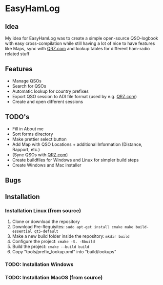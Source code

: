 # EasyHamLog

## Idea
My idea for EasyHamLog was to create a simple open-source QSO-logbook with easy cross-compilation while still having a lot of nice to have features like Maps, sync with [QRZ.com](https://qrz.com) and lookup tables for different ham-radio related stuff 

## Features
- Manage QSOs
- Search for QSOs
- Automatic lookup for country prefixes
- Export QSO session to ADI file format (used by e.g. [QRZ.com](https://qrz.com))
- Create and open different sessions

## TODO's
- Fill in About me
- Sort forms directory
- Make prettier select button
- Add Map with QSO Locations + additional Information (Distance, Rapport, etc.)
- (Sync QSOs with [QRZ.com](https://qrz.com))
- Create buildfiles for Windows and Linux for simpler build steps
- Create Windows and Mac installer

## Bugs

## Installation

### Installation Linux (from source)
1. Clone or download the repository
2. Download Pre-Requisites: ```sudo apt-get install cmake make build-essential qt5-default```
3. Make a new build folder inside the repository: ```mkdir build```
4. Configure the project: ```cmake -S. -Bbuild```
5. Build the project: ```cmake --build build```
6. Copy "tools/prefix_lookup.xml" into "build/lookups"

### TODO: Installation Windows

### TODO: Installation MacOS (from source)
